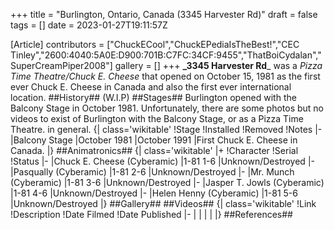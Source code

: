 +++
title = "Burlington, Ontario, Canada (3345 Harvester Rd)"
draft = false
tags = []
date = 2023-01-27T19:11:57Z

[Article]
contributors = ["ChuckECool","ChuckEPediaIsTheBest!","CEC Tinley","2600:4040:5A0E:D900:701B:C7FC:34CF:9455","ThatBoiCydalan","SuperCreamPiper2008"]
gallery = []
+++
**_3345 Harvester Rd**_ was a _Pizza Time Theatre/Chuck E. Cheese_ that opened on October 15, 1981 as the first ever Chuck E. Cheese in Canada and also the first ever international location.
##History##
(W.I.P)
##Stages##
Burlington opened with the Balcony Stage in October 1981. Unfortunately, there are some photos but no videos to exist of Burlington with the Balcony Stage, or as a Pizza Time Theatre. in general.
{| class='wikitable'
!Stage
!Installed
!Removed
!Notes
|-
|Balcony Stage
|October 1981
|October 1991
|First Chuck E. Cheese in Canada.
|}
##Animatronics##
{| class='wikitable'
|+
!Character
!Serial
!Status
|-
|Chuck E. Cheese (Cyberamic)
|1-81 1-6
|Unknown/Destroyed
|-
|Pasqually (Cyberamic)
|1-81 2-6
|Unknown/Destroyed
|-
|Mr. Munch (Cyberamic)
|1-81 3-6
|Unknown/Destroyed
|-
|Jasper T. Jowls (Cyberamic)
|1-81 4-6
|Unknown/Destroyed
|-
|Helen Henny (Cyberamic)
|1-81 5-6
|Unknown/Destroyed
|}
##Gallery##
##Videos##
{| class='wikitable'
!Link
!Description
!Date Filmed
!Date Published
|-
|
|
|
|
|}
##References##
<references />